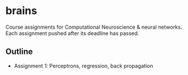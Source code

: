 # brains
Course assignments for Computational Neuroscience & neural networks. Each assignment pushed after its deadline has passed.

## Outline
- Assignment 1: Perceptrons, regression, back propagation